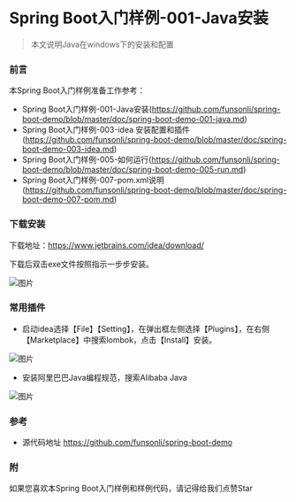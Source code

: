 # Spring Boot入门样例-001-Java安装

> 本文说明Java在windows下的安装和配置

### 前言

本Spring Boot入门样例准备工作参考：

- Spring Boot入门样例-001-Java安装(https://github.com/funsonli/spring-boot-demo/blob/master/doc/spring-boot-demo-001-java.md)
- Spring Boot入门样例-003-idea 安装配置和插件(https://github.com/funsonli/spring-boot-demo/blob/master/doc/spring-boot-demo-003-idea.md)
- Spring Boot入门样例-005-如何运行(https://github.com/funsonli/spring-boot-demo/blob/master/doc/spring-boot-demo-005-run.md)
- Spring Boot入门样例-007-pom.xml说明(https://github.com/funsonli/spring-boot-demo/blob/master/doc/spring-boot-demo-007-pom.md)


### 下载安装
下载地址：https://www.jetbrains.com/idea/download/

下载后双击exe文件按照指示一步步安装。

![图片](https://raw.githubusercontent.com/funsonli/spring-boot-demo/master/doc/images/spring-boot-demo-003-idea-01.png?raw=true)


### 常用插件

- 启动idea选择【File】【Setting】，在弹出框左侧选择【Plugins】，在右侧【Marketplace】中搜索lombok，点击【Install】安装。

![图片](https://raw.githubusercontent.com/funsonli/spring-boot-demo/master/doc/images/spring-boot-demo-003-idea-03.png?raw=true)


- 安装阿里巴巴Java编程规范，搜索Alibaba Java

![图片](https://raw.githubusercontent.com/funsonli/spring-boot-demo/master/doc/images/spring-boot-demo-003-idea-05.png?raw=true)



### 参考
- 源代码地址 https://github.com/funsonli/spring-boot-demo

### 附

如果您喜欢本Spring Boot入门样例和样例代码，请记得给我们点赞Star
